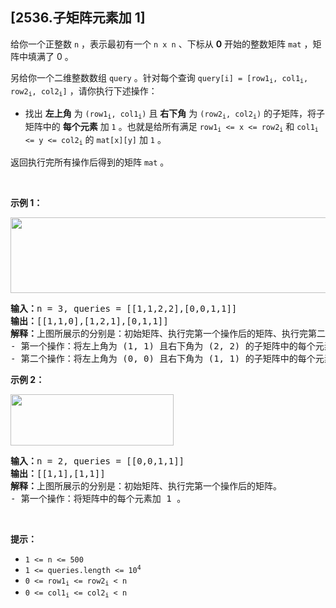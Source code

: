 ## [2536.子矩阵元素加 1]
<p>给你一个正整数 <code>n</code> ，表示最初有一个 <code>n x n</code> 、下标从 <strong>0</strong> 开始的整数矩阵 <code>mat</code> ，矩阵中填满了 0 。</p>

<p>另给你一个二维整数数组 <code>query</code> 。针对每个查询 <code>query[i] = [row1<sub>i</sub>, col1<sub>i</sub>, row2<sub>i</sub>, col2<sub>i</sub>]</code> ，请你执行下述操作：</p>

<ul>
	<li>找出 <strong>左上角</strong> 为 <code>(row1<sub>i</sub>, col1<sub>i</sub>)</code> 且 <strong>右下角</strong> 为 <code>(row2<sub>i</sub>, col2<sub>i</sub>)</code> 的子矩阵，将子矩阵中的 <strong>每个元素</strong> 加 <code>1</code> 。也就是给所有满足 <code>row1<sub>i</sub> &lt;= x &lt;= row2<sub>i</sub></code> 和 <code>col1<sub>i</sub> &lt;= y &lt;= col2<sub>i</sub></code> 的 <code>mat[x][y]</code> 加 <code>1</code> 。</li>
</ul>

<p>返回执行完所有操作后得到的矩阵 <code>mat</code> 。</p>

<p>&nbsp;</p>

<p><strong>示例 1：</strong></p>

<p><img alt="" src="https://assets.leetcode.com/uploads/2022/11/24/p2example11.png" style="width: 531px; height: 121px;" /></p>

<pre>
<strong>输入：</strong>n = 3, queries = [[1,1,2,2],[0,0,1,1]]
<strong>输出：</strong>[[1,1,0],[1,2,1],[0,1,1]]
<strong>解释：</strong>上图所展示的分别是：初始矩阵、执行完第一个操作后的矩阵、执行完第二个操作后的矩阵。
- 第一个操作：将左上角为 (1, 1) 且右下角为 (2, 2) 的子矩阵中的每个元素加 1 。 
- 第二个操作：将左上角为 (0, 0) 且右下角为 (1, 1) 的子矩阵中的每个元素加 1 。 
</pre>

<p><strong>示例 2：</strong></p>

<p><img alt="" src="https://assets.leetcode.com/uploads/2022/11/24/p2example22.png" style="width: 261px; height: 82px;" /></p>

<pre>
<strong>输入：</strong>n = 2, queries = [[0,0,1,1]]
<strong>输出：</strong>[[1,1],[1,1]]
<strong>解释：</strong>上图所展示的分别是：初始矩阵、执行完第一个操作后的矩阵。 
- 第一个操作：将矩阵中的每个元素加 1 。</pre>

<p>&nbsp;</p>

<p><strong>提示：</strong></p>

<ul>
	<li><code>1 &lt;= n &lt;= 500</code></li>
	<li><code>1 &lt;= queries.length &lt;= 10<sup>4</sup></code></li>
	<li><code>0 &lt;= row1<sub>i</sub> &lt;= row2<sub>i</sub> &lt; n</code></li>
	<li><code>0 &lt;= col1<sub>i</sub> &lt;= col2<sub>i</sub> &lt; n</code></li>
</ul>
